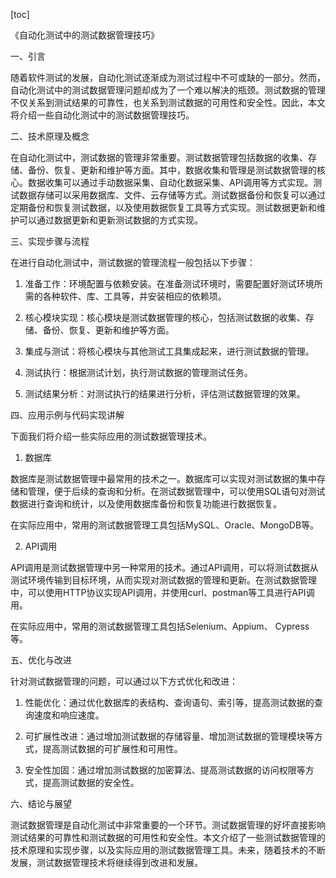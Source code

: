 
[toc]                    
                
                
《自动化测试中的测试数据管理技巧》

一、引言

随着软件测试的发展，自动化测试逐渐成为测试过程中不可或缺的一部分。然而，自动化测试中的测试数据管理问题却成为了一个难以解决的瓶颈。测试数据的管理不仅关系到测试结果的可靠性，也关系到测试数据的可用性和安全性。因此，本文将介绍一些自动化测试中的测试数据管理技巧。

二、技术原理及概念

在自动化测试中，测试数据的管理非常重要。测试数据管理包括数据的收集、存储、备份、恢复、更新和维护等方面。其中，数据收集和管理是测试数据管理的核心。数据收集可以通过手动数据采集、自动化数据采集、API调用等方式实现。测试数据存储可以采用数据库、文件、云存储等方式。测试数据备份和恢复可以通过定期备份和恢复测试数据，以及使用数据恢复工具等方式实现。测试数据更新和维护可以通过数据更新和更新测试数据的方式实现。

三、实现步骤与流程

在进行自动化测试中，测试数据的管理流程一般包括以下步骤：

1. 准备工作：环境配置与依赖安装。在准备测试环境时，需要配置好测试环境所需的各种软件、库、工具等，并安装相应的依赖项。

2. 核心模块实现：核心模块是测试数据管理的核心，包括测试数据的收集、存储、备份、恢复、更新和维护等方面。

3. 集成与测试：将核心模块与其他测试工具集成起来，进行测试数据的管理。

4. 测试执行：根据测试计划，执行测试数据的管理测试任务。

5. 测试结果分析：对测试执行的结果进行分析，评估测试数据管理的效果。

四、应用示例与代码实现讲解

下面我们将介绍一些实际应用的测试数据管理技术。

1. 数据库

数据库是测试数据管理中最常用的技术之一。数据库可以实现对测试数据的集中存储和管理，便于后续的查询和分析。在测试数据管理中，可以使用SQL语句对测试数据进行查询和统计，以及使用数据库备份和恢复功能进行数据恢复。

在实际应用中，常用的测试数据管理工具包括MySQL、Oracle、MongoDB等。

2. API调用

API调用是测试数据管理中另一种常用的技术。通过API调用，可以将测试数据从测试环境传输到目标环境，从而实现对测试数据的管理和更新。在测试数据管理中，可以使用HTTP协议实现API调用，并使用curl、postman等工具进行API调用。

在实际应用中，常用的测试数据管理工具包括Selenium、Appium、 Cypress等。

五、优化与改进

针对测试数据管理的问题，可以通过以下方式优化和改进：

1. 性能优化：通过优化数据库的表结构、查询语句、索引等，提高测试数据的查询速度和响应速度。

2. 可扩展性改进：通过增加测试数据的存储容量、增加测试数据的管理模块等方式，提高测试数据的可扩展性和可用性。

3. 安全性加固：通过增加测试数据的加密算法、提高测试数据的访问权限等方式，提高测试数据的安全性。

六、结论与展望

测试数据管理是自动化测试中非常重要的一个环节。测试数据管理的好坏直接影响测试结果的可靠性和测试数据的可用性和安全性。本文介绍了一些测试数据管理的技术原理和实现步骤，以及实际应用的测试数据管理工具。未来，随着技术的不断发展，测试数据管理技术将继续得到改进和发展。

